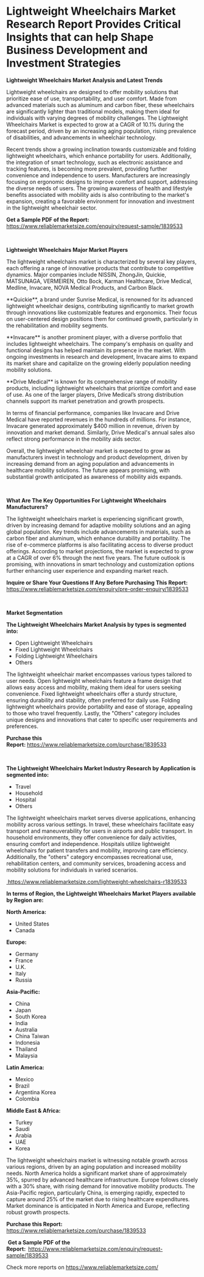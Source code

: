 <p><h1>Lightweight Wheelchairs Market Research Report Provides Critical Insights that can help Shape Business Development and Investment Strategies</h1></p><p><strong>Lightweight Wheelchairs Market Analysis and Latest Trends</strong></p>
<p><p>Lightweight wheelchairs are designed to offer mobility solutions that prioritize ease of use, transportability, and user comfort. Made from advanced materials such as aluminum and carbon fiber, these wheelchairs are significantly lighter than traditional models, making them ideal for individuals with varying degrees of mobility challenges. The Lightweight Wheelchairs Market is expected to grow at a CAGR of 10.1% during the forecast period, driven by an increasing aging population, rising prevalence of disabilities, and advancements in wheelchair technology. </p><p>Recent trends show a growing inclination towards customizable and folding lightweight wheelchairs, which enhance portability for users. Additionally, the integration of smart technology, such as electronic assistance and tracking features, is becoming more prevalent, providing further convenience and independence to users. Manufacturers are increasingly focusing on ergonomic designs to improve comfort and support, addressing the diverse needs of users. The growing awareness of health and lifestyle benefits associated with mobility aids is also contributing to the market's expansion, creating a favorable environment for innovation and investment in the lightweight wheelchair sector.</p></p>
<p><strong>Get a Sample PDF of the Report:&nbsp;</strong> <a href="https://www.reliablemarketsize.com/enquiry/request-sample/1839533?utm_campaign=2268&utm_medium=2&utm_source=Github&utm_content=ia&utm_term=07022025&utm_id=lightweight-wheelchairs">https://www.reliablemarketsize.com/enquiry/request-sample/1839533</a></p>
<p>&nbsp;</p>
<p><strong>Lightweight Wheelchairs Major Market Players</strong></p>
<p><p>The lightweight wheelchairs market is characterized by several key players, each offering a range of innovative products that contribute to competitive dynamics. Major companies include NISSIN, ZhongJin, Quickie, MATSUNAGA, VERMEIREN, Otto Bock, Karman Healthcare, Drive Medical, Medline, Invacare, NOVA Medical Products, and Carbon Black.</p><p>**Quickie**, a brand under Sunrise Medical, is renowned for its advanced lightweight wheelchair designs, contributing significantly to market growth through innovations like customizable features and ergonomics. Their focus on user-centered design positions them for continued growth, particularly in the rehabilitation and mobility segments.</p><p>**Invacare** is another prominent player, with a diverse portfolio that includes lightweight wheelchairs. The company's emphasis on quality and functional designs has helped maintain its presence in the market. With ongoing investments in research and development, Invacare aims to expand its market share and capitalize on the growing elderly population needing mobility solutions.</p><p>**Drive Medical** is known for its comprehensive range of mobility products, including lightweight wheelchairs that prioritize comfort and ease of use. As one of the larger players, Drive Medical’s strong distribution channels support its market penetration and growth prospects.</p><p>In terms of financial performance, companies like Invacare and Drive Medical have reported revenues in the hundreds of millions. For instance, Invacare generated approximately $400 million in revenue, driven by innovation and market demand. Similarly, Drive Medical's annual sales also reflect strong performance in the mobility aids sector.</p><p>Overall, the lightweight wheelchair market is expected to grow as manufacturers invest in technology and product development, driven by increasing demand from an aging population and advancements in healthcare mobility solutions. The future appears promising, with substantial growth anticipated as awareness of mobility aids expands.</p></p>
<p>&nbsp;</p>
<p><strong>What Are The Key Opportunities For Lightweight Wheelchairs Manufacturers?</strong></p>
<p><p>The lightweight wheelchairs market is experiencing significant growth, driven by increasing demand for adaptive mobility solutions and an aging global population. Key trends include advancements in materials, such as carbon fiber and aluminum, which enhance durability and portability. The rise of e-commerce platforms is also facilitating access to diverse product offerings. According to market projections, the market is expected to grow at a CAGR of over 6% through the next five years. The future outlook is promising, with innovations in smart technology and customization options further enhancing user experience and expanding market reach.</p></p>
<p><strong>Inquire or Share Your Questions If Any Before Purchasing This Report:</strong> <a href="https://www.reliablemarketsize.com/enquiry/pre-order-enquiry/1839533?utm_campaign=2268&utm_medium=2&utm_source=Github&utm_content=ia&utm_term=07022025&utm_id=lightweight-wheelchairs">https://www.reliablemarketsize.com/enquiry/pre-order-enquiry/1839533</a></p>
<p>&nbsp;</p>
<p><strong>Market Segmentation</strong></p>
<p><strong>The Lightweight Wheelchairs Market Analysis by types is segmented into:</strong></p>
<p><ul><li>Open Lightweight Wheelchairs</li><li>Fixed Lightweight Wheelchairs</li><li>Folding Lightweight Wheelchairs</li><li>Others</li></ul></p>
<p><p>The lightweight wheelchair market encompasses various types tailored to user needs. Open lightweight wheelchairs feature a frame design that allows easy access and mobility, making them ideal for users seeking convenience. Fixed lightweight wheelchairs offer a sturdy structure, ensuring durability and stability, often preferred for daily use. Folding lightweight wheelchairs provide portability and ease of storage, appealing to those who travel frequently. Lastly, the "Others" category includes unique designs and innovations that cater to specific user requirements and preferences.</p></p>
<p><strong>Purchase this Report:&nbsp;</strong><a href="https://www.reliablemarketsize.com/purchase/1839533?utm_campaign=2268&utm_medium=2&utm_source=Github&utm_content=ia&utm_term=07022025&utm_id=lightweight-wheelchairs">https://www.reliablemarketsize.com/purchase/1839533</a></p>
<p>&nbsp;</p>
<p><strong>The Lightweight Wheelchairs Market Industry Research by Application is segmented into:</strong></p>
<p><ul><li>Travel</li><li>Household</li><li>Hospital</li><li>Others</li></ul></p>
<p><p>The lightweight wheelchairs market serves diverse applications, enhancing mobility across various settings. In travel, these wheelchairs facilitate easy transport and maneuverability for users in airports and public transport. In household environments, they offer convenience for daily activities, ensuring comfort and independence. Hospitals utilize lightweight wheelchairs for patient transfers and mobility, improving care efficiency. Additionally, the "others" category encompasses recreational use, rehabilitation centers, and community services, broadening access and mobility solutions for individuals in varied scenarios.</p></p>
<p><a href="https://www.reliablemarketsize.com/lightweight-wheelchairs-r1839533?utm_campaign=2268&utm_medium=2&utm_source=Github&utm_content=ia&utm_term=07022025&utm_id=lightweight-wheelchairs">&nbsp;https://www.reliablemarketsize.com/lightweight-wheelchairs-r1839533</a></p>
<p><strong>In terms of Region, the Lightweight Wheelchairs Market Players available by Region are:</strong></p>
<p>
    <p> <strong> North America: </strong>
        <ul>
            <li>United States</li>
            <li>Canada</li>
        </ul>
        </p> 
    <p> <strong> Europe: </strong>
        <ul>
            <li>Germany</li>
            <li>France</li>
            <li>U.K.</li>
            <li>Italy</li>
            <li>Russia</li>
        </ul>
        </p> 
    <p> <strong> Asia-Pacific: </strong>
        <ul>
            <li>China</li>
            <li>Japan</li>
            <li>South Korea</li>
            <li>India</li>
            <li>Australia</li>
            <li>China Taiwan</li>
            <li>Indonesia</li>
            <li>Thailand</li>
            <li>Malaysia</li>
        </ul>
        </p> 
    <p> <strong> Latin America: </strong>
        <ul>
            <li>Mexico</li>
            <li>Brazil</li>
            <li>Argentina Korea</li>
            <li>Colombia</li>
        </ul>
        </p> 
    <p> <strong> Middle East & Africa: </strong>
        <ul>
            <li>Turkey</li>
            <li>Saudi</li>
            <li>Arabia</li>
            <li>UAE</li>
            <li>Korea</li>
        </ul>
    </p>
    </p>
<p><p>The lightweight wheelchairs market is witnessing notable growth across various regions, driven by an aging population and increased mobility needs. North America holds a significant market share of approximately 35%, spurred by advanced healthcare infrastructure. Europe follows closely with a 30% share, with rising demand for innovative mobility products. The Asia-Pacific region, particularly China, is emerging rapidly, expected to capture around 25% of the market due to rising healthcare expenditures. Market dominance is anticipated in North America and Europe, reflecting robust growth prospects.</p></p>
<p><strong>Purchase this Report: </strong><a href="https://www.reliablemarketsize.com/purchase/1839533?utm_campaign=2268&utm_medium=2&utm_source=Github&utm_content=ia&utm_term=07022025&utm_id=lightweight-wheelchairs">https://www.reliablemarketsize.com/purchase/1839533</a></p>
<p>&nbsp;<strong>Get a Sample PDF of the Report:&nbsp;&nbsp;</strong><a href="https://www.reliablemarketsize.com/enquiry/request-sample/1839533?utm_campaign=2268&utm_medium=2&utm_source=Github&utm_content=ia&utm_term=07022025&utm_id=lightweight-wheelchairs">https://www.reliablemarketsize.com/enquiry/request-sample/1839533</a></p>
<p><strong></strong></p>
<p>Check more reports on <a href="https://www.reliablemarketsize.com/?utm_campaign=2268&utm_medium=2&utm_source=Github&utm_content=ia&utm_term=07022025&utm_id=lightweight-wheelchairs">https://www.reliablemarketsize.com/</a></p>